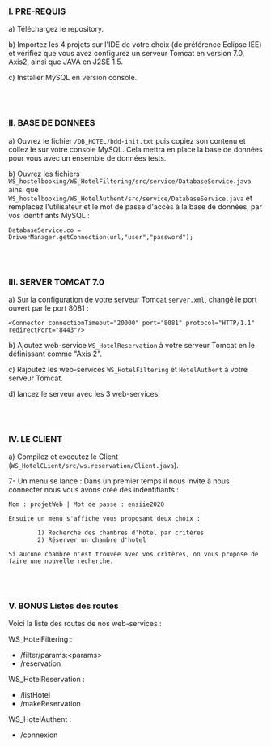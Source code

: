 
### I. PRE-REQUIS

a) Téléchargez le repository.

b) Importez les 4 projets sur l'IDE de votre choix (de préférence Eclipse IEE) et vérifiez que vous avez configurez un serveur Tomcat en version 7.0, Axis2, ainsi que JAVA en J2SE 1.5.

c) Installer MySQL en version console.

<br/>
<br/>

### II. BASE DE DONNEES

a) Ouvrez le fichier ```/DB_HOTEL/bdd-init.txt``` puis copiez son contenu et collez le sur votre console MySQL. Cela mettra en place la base de données pour vous avec un ensemble de données tests.

b) Ouvrez les fichiers ```WS_hostelbooking/WS_HotelFiltering/src/service/DatabaseService.java``` ainsi que ```WS_hostelbooking/WS_HotelAuthent/src/service/DatabaseService.java``` et remplacez l'utilisateur et le mot de passe d'accès à la base de données, par vos identifiants MySQL :

```
DatabaseService.co = DriverManager.getConnection(url,"user","password");
```

<br/>
<br/>

### III. SERVER TOMCAT 7.0

a) Sur la configuration de votre serveur Tomcat ```server.xml```, changé le port ouvert par le port 8081 :

```
<Connector connectionTimeout="20000" port="8081" protocol="HTTP/1.1" redirectPort="8443"/>
```

b) Ajoutez web-service ```WS_HotelReservation``` à votre serveur Tomcat en le définissant comme "Axis 2".

c) Rajoutez les web-services ```WS_HotelFiltering``` et ```HotelAuthent``` à votre serveur Tomcat.

d) lancez le serveur avec les 3 web-services.

<br/>
<br/>

### IV. LE CLIENT

a) Compilez et executez le Client (```WS_HotelCLient/src/ws.reservation/Client.java```).

7- Un menu se lance : 
	Dans un premier temps il nous invite à nous connecter nous vous avons créé des indentifiants :
	
	Nom : projetWeb | Mot de passe : ensiie2020 

	Ensuite un menu s'affiche vous proposant deux choix :

       		1) Recherche des chambres d'hôtel par critères
       		2) Réserver un chambre d'hotel

	Si aucune chambre n'est trouvée avec vos critères, on vous propose de faire une nouvelle recherche.

<br/>
<br/>

### V. BONUS Listes des routes

Voici la liste des routes de nos web-services :

WS_HotelFiltering :
-	/filter/params:\<params>
-	/reservation

WS_HotelReservation :
-	/listHotel  
-	/makeReservation

WS_HotelAuthent :  
-	/connexion